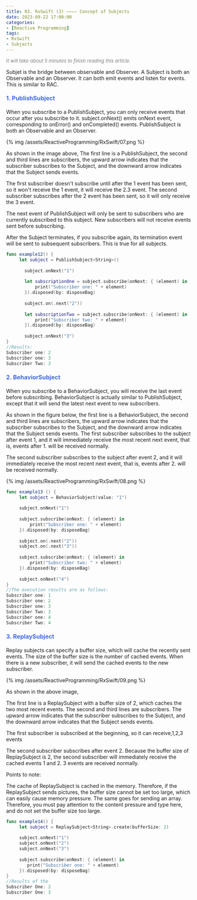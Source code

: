 ```yaml
---
title: 03. RxSwift (3) ———— Concept of Subjects
date: 2023-09-22 17:00:00
categories: 
- [Reactive Programming]
tags:
- RxSwift
- Subjects
---
```


<font color=gray size=2>*It will take about 5 minutes to finish reading this article.*</font>

Subjet is the bridge between observable and Observer. A Subject is both an Observable and an Observer. It can both emit events and listen for events. This is similar to RAC.

#### <font size=3 color=#4169E1>1. PublishSubject</font>
When you subscribe to a PublishSubject, you can only receive events that occur after you subscribe to it. subject.onNext() emits onNext event, corresponding to onError() and onCompleted() events. PublishSubject is both an Observable and an Observer.

{% img /assets/ReactiveProgramming/RxSwift/07.png %}

As shown in the image above,
The first line is a PublishSubject, the second and third lines are subscribers, the upward arrow indicates that the subscriber subscribes to the Subject, and the downward arrow indicates that the Subject sends events.

The first subscriber doesn't subscribe until after the 1 event has been sent, so it won't receive the 1 event, it will receive the 2.3 event. The second subscriber subscribes after the 2 event has been sent, so it will only receive the 3 event.

The next event of PublishSubject will only be sent to subscribers who are currently subscribed to this subject. New subscribers will not receive events sent before subscribing.

After the Subject terminates, if you subscribe again, its termination event will be sent to subsequent subscribers. This is true for all subjects.
 
```Swift
func example12() {
     let subject = PublishSubject<String>()
      
       subject.onNext("1")
      
       let subscriptionOne = subject.subscribe(onNext: { (element) in
           print("Subscriber one: " + element)
       }).disposed(by: disposeBag)
      
       subject.on(.next("2"))
      
       let subscriptionTwo = subject.subscribe(onNext: { (element) in
           print("Subscriber two: " + element)
       }).disposed(by: disposeBag)
      
       subject.onNext("3")
}
//Results:
Subscriber one: 2
Subscriber one: 3
Subscriber Two: 3
```

#### <font size=3 color=#4169E1>2. BehaviorSubject</font> 

When you subscribe to a BehaviorSubject, you will receive the last event before subscribing. BehaviorSubject is actually similar to PublishSubject, except that it will send the latest next event to new subscribers.

As shown in the figure below, the first line is a BehaviorSubject, the second and third lines are subscribers, the upward arrow indicates that the subscriber subscribes to the Subject, and the downward arrow indicates that the Subject sends events. The first subscriber subscribes to the subject after event 1, and it will immediately receive the most recent next event, that is, events after 1. will be received normally.

The second subscriber subscribes to the subject after event 2, and it will immediately receive the most recent next event, that is, events after 2. will be received normally.

{% img /assets/ReactiveProgramming/RxSwift/08.png %}

```Swift
func example13 () {
     let subject = BehaviorSubject(value: "1")
    
     subject.onNext("1")
    
     subject.subscribe(onNext: { (element) in
         print("Subscriber one: " + element)
     }).disposed(by: disposeBag)
    
     subject.on(.next("2"))
     subject.on(.next("3"))
    
     subject.subscribe(onNext: { (element) in
         print("Subscriber two: " + element)
     }).disposed(by: disposeBag)
    
     subject.onNext("4")
}
//The execution results are as follows:
Subscriber one: 1
Subscriber one: 2
Subscriber one: 3
Subscriber Two: 3
Subscriber one: 4
Subscriber Two: 4
```

#### <font size=3 color=#4169E1>3. ReplaySubject</font> 
 
Replay subjects can specify a buffer size, which will cache the recently sent events. The size of the buffer size is the number of cached events. When there is a new subscriber, it will send the cached events to the new subscriber.

{% img /assets/ReactiveProgramming/RxSwift/09.png %}

As shown in the above image,

The first line is a ReplaySubject with a buffer size of 2, which caches the two most recent events. The second and third lines are subscribers. The upward arrow indicates that the subscriber subscribes to the Subject, and the downward arrow indicates that the Subject sends events.

The first subscriber is subscribed at the beginning, so it can receive,1,2,3 events

The second subscriber subscribes after event 2. Because the buffer size of ReplaySubject is 2, the second subscriber will immediately receive the cached events 1 and 2. 3 events are received normally.

Points to note:

The cache of ReplaySubject is cached in the memory. Therefore, if the ReplaySubject sends pictures, the buffer size cannot be set too large, which can easily cause memory pressure. The same goes for sending an array. Therefore, you must pay attention to the content pressure and type here, and do not set the buffer size too large.

```Swift
func example14() {
     let subject = ReplaySubject<String>.create(bufferSize: 2)
    
     subject.onNext("1")
     subject.onNext("2")
     subject.onNext("3")
    
     subject.subscribe(onNext: { (element) in
        print("Subscriber one: " + element)
     }).disposed(by: disposeBag)
}
//Results of the
Subscriber One: 2
Subscriber One: 3
```